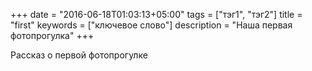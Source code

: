+++
date = "2016-06-18T01:03:13+05:00"
tags = ["тэг1", "тэг2"]
title = "first"
keywords = ["ключевое слово"]
description = "Наша первая фотопрогулка"
+++

Рассказ о первой фотопрогулке
